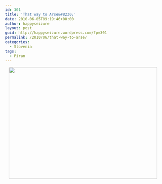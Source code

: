 ```yaml
---
id: 301
title: 'That way to Arse&#8230;'
date: 2010-06-05T09:19:46+00:00
author: happyseizure
layout: post
guid: http://happyseizure.wordpress.com/?p=301
permalink: /2010/06/that-way-to-arse/
categories:
  - Slovenia
tags:
  - Piran
---
```

<p style="text-align:center;">
  <a href="http://img.photobucket.com/albums/v236/mikezero/europe%202010/IMG_1996.jpg"><img class="aligncenter" title="Arse" src="http://img.photobucket.com/albums/v236/mikezero/europe%202010/IMG_1996.jpg" alt="" width="480" height="360" /></a>
</p>